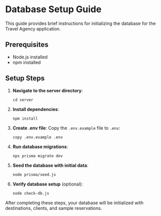 # Database Setup Guide

This guide provides brief instructions for initializing the database for the Travel Agency application.

## Prerequisites

- Node.js installed
- npm installed

## Setup Steps

1. **Navigate to the server directory**:
   ```
   cd server
   ```

2. **Install dependencies**:
   ```
   npm install
   ```

3. **Create .env file**:
   Copy the `.env.example` file to `.env`:
   ```
   copy .env.example .env
   ```

4. **Run database migrations**:
   ```
   npx prisma migrate dev
   ```

5. **Seed the database with initial data**:
   ```
   node prisma/seed.js
   ```

6. **Verify database setup** (optional):
   ```
   node check-db.js
   ```

After completing these steps, your database will be initialized with destinations, clients, and sample reservations.